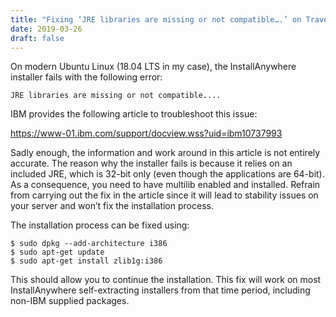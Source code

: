 ```yaml
---
title: "Fixing ‘JRE libraries are missing or not compatible….’ on Traveler installation"
date: 2019-03-26
draft: false
---
```


On modern Ubuntu Linux (18.04 LTS in my case), the InstallAnywhere installer fails with the following error:

    JRE libraries are missing or not compatible.... 

IBM provides the following article to troubleshoot this issue:

https://www-01.ibm.com/support/docview.wss?uid=ibm10737993

Sadly enough, the information and work around in this article is not entirely accurate. The reason why the installer fails is because it relies on an included JRE, which is 32-bit only (even though the applications are 64-bit). As a consequence, you need to have multilib enabled and installed. Refrain from carrying out the fix in the article since it will lead to stability issues on your server and won’t fix the installation process.

The installation process can be fixed using:

    $ sudo dpkg --add-architecture i386
    $ sudo apt-get update
    $ sudo apt-get install zlib1g:i386

This should allow you to continue the installation. This fix will work on most InstallAnywhere self-extracting installers from that time period, including non-IBM supplied packages.
